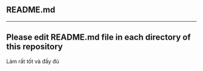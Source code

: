 ## README.md
---
Please edit README.md file in each directory of this repository
---
Làm rất tốt và đầy đủ